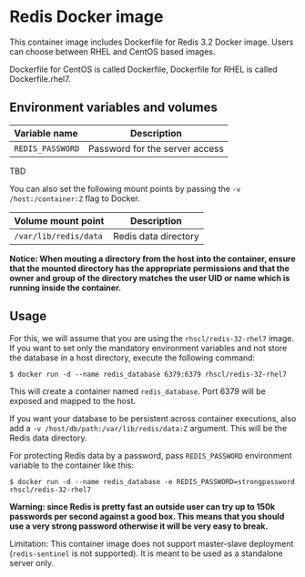Redis Docker image
====================

This container image includes Dockerfile for Redis 3.2 Docker image.
Users can choose between RHEL and CentOS based images.

Dockerfile for CentOS is called Dockerfile, Dockerfile for RHEL is called
Dockerfile.rhel7.

Environment variables and volumes
----------------------------------

|    Variable name       |    Description                            |
| :--------------------- | ----------------------------------------- |
|  `REDIS_PASSWORD`      | Password for the server access            |

TBD

You can also set the following mount points by passing the `-v /host:/container:Z` flag to Docker.

|  Volume mount point      | Description          |
| :----------------------- | -------------------- |
|  `/var/lib/redis/data`   | Redis data directory |

**Notice: When mouting a directory from the host into the container, ensure that the mounted
directory has the appropriate permissions and that the owner and group of the directory
matches the user UID or name which is running inside the container.**

Usage
---------------------------------

For this, we will assume that you are using the `rhscl/redis-32-rhel7` image.
If you want to set only the mandatory environment variables and not store
the database in a host directory, execute the following command:

```
$ docker run -d --name redis_database 6379:6379 rhscl/redis-32-rhel7
```

This will create a container named `redis_database`. Port 6379 will be exposed and mapped
to the host.

If you want your database to be persistent across container executions, also add a
`-v /host/db/path:/var/lib/redis/data:Z` argument. This will be the Redis data directory.

For protecting Redis data by a password, pass `REDIS_PASSWORD` environment variable
to the container like this:

```
$ docker run -d --name redis_database -e REDIS_PASSWORD=strongpassword rhscl/redis-32-rhel7
```

**Warning: since Redis is pretty fast an outside user can try up to
150k passwords per second against a good box. This means that you should
use a very strong password otherwise it will be very easy to break.**

Limitation: This container image does not support master-slave deployment (`redis-sentinel`
is not supported). It is meant to be used as a standalone server only.
